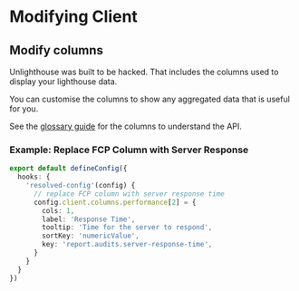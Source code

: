 # Modifying Client

## Modify columns

Unlighthouse was built to be hacked. That includes the columns used to display your lighthouse data.

You can customise the columns to show any aggregated data that is useful for you.

See the [glossary guide](/glossary/#columns) for the columns to understand the API.

### Example: Replace FCP Column with Server Response

```ts
export default defineConfig({
  hooks: {
    'resolved-config'(config) {
      // replace FCP column with server response time
      config.client.columns.performance[2] = {
        cols: 1,
        label: 'Response Time',
        tooltip: 'Time for the server to respond',
        sortKey: 'numericValue',
        key: 'report.audits.server-response-time',
      }
    }
  }
})
```

